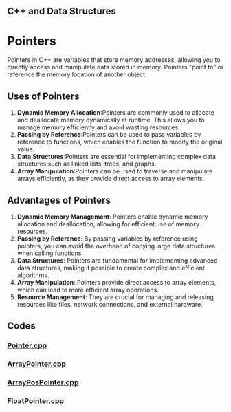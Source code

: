 ## C++ and Data Structures 
# Pointers

Pointers in C++ are variables that store memory addresses, allowing you to directly access and manipulate data stored in memory. Pointers "point to" or reference the memory location of another object.

## Uses of Pointers
1. **Dynamic Memory Allocation**:Pointers are commonly used to allocate and deallocate memory dynamically at runtime. This allows you to manage memory efficiently and avoid wasting resources.
1. **Passing by Reference**:Pointers can be used to pass variables by reference to functions, which enables the function to modify the original value.
1. **Data Structures**:Pointers are essential for implementing complex data structures such as linked lists, trees, and graphs.
1. **Array Manipulation**:Pointers can be used to traverse and manipulate arrays efficiently, as they provide direct access to array elements.

## Advantages of Pointers
1. **Dynamic Memory Management**: Pointers enable dynamic memory allocation and deallocation, allowing for efficient use of memory resources.
1. **Passing by Reference**: By passing variables by reference using pointers, you can avoid the overhead of copying large data structures when calling functions.
1. **Data Structures**: Pointers are fundamental for implementing advanced data structures, making it possible to create complex and efficient algorithms.
1. **Array Manipulation**: Pointers provide direct access to array elements, which can lead to more efficient array operations.
1. **Resource Management**: They are crucial for managing and releasing resources like files, network connections, and external hardware.

## Codes
### [Pointer.cpp](https://github.com/Nithish-1804/Pointers/blob/main/pointer%20(10-08).cpp)
### [ArrayPointer.cpp](https://github.com/Nithish-1804/Pointers/blob/main/arraypointer%20(10-08).cpp)
### [ArrayPosPointer.cpp](https://github.com/Nithish-1804/Pointers/blob/main/arraypospointer%20(10-08).cpp)
### [FloatPointer.cpp](https://github.com/Nithish-1804/Pointers/blob/main/floatpointer%20(10-08).cpp)

